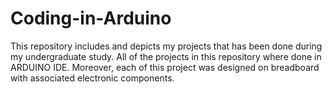 # Coding-in-Arduino
This repository includes and depicts my projects that has been done during my undergraduate study.
All of the projects in this repository where done in ARDUINO IDE. Moreover, each of this project
was designed on breadboard with associated electronic components. 

